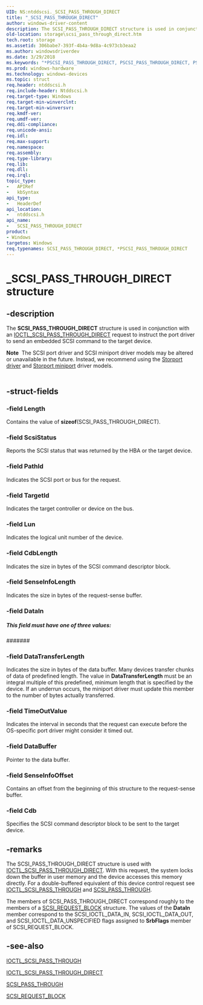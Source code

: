 ```yaml
---
UID: NS:ntddscsi._SCSI_PASS_THROUGH_DIRECT
title: "_SCSI_PASS_THROUGH_DIRECT"
author: windows-driver-content
description: The SCSI_PASS_THROUGH_DIRECT structure is used in conjunction with an IOCTL_SCSI_PASS_THROUGH_DIRECT request to instruct the port driver to send an embedded SCSI command to the target device.
old-location: storage\scsi_pass_through_direct.htm
tech.root: storage
ms.assetid: 306babe7-393f-4b4a-9d8a-4c973cb3eaa2
ms.author: windowsdriverdev
ms.date: 3/29/2018
ms.keywords: "*PSCSI_PASS_THROUGH_DIRECT, PSCSI_PASS_THROUGH_DIRECT, PSCSI_PASS_THROUGH_DIRECT structure pointer [Storage Devices], SCSI_PASS_THROUGH_DIRECT, SCSI_PASS_THROUGH_DIRECT structure [Storage Devices], _SCSI_PASS_THROUGH_DIRECT, ntddscsi/PSCSI_PASS_THROUGH_DIRECT, ntddscsi/SCSI_PASS_THROUGH_DIRECT, storage.scsi_pass_through_direct, structs-scsibus_64c46eef-e5bc-4e81-a479-2bdbd93605e7.xml"
ms.prod: windows-hardware
ms.technology: windows-devices
ms.topic: struct
req.header: ntddscsi.h
req.include-header: Ntddscsi.h
req.target-type: Windows
req.target-min-winverclnt: 
req.target-min-winversvr: 
req.kmdf-ver: 
req.umdf-ver: 
req.ddi-compliance: 
req.unicode-ansi: 
req.idl: 
req.max-support: 
req.namespace: 
req.assembly: 
req.type-library: 
req.lib: 
req.dll: 
req.irql: 
topic_type:
-	APIRef
-	kbSyntax
api_type:
-	HeaderDef
api_location:
-	ntddscsi.h
api_name:
-	SCSI_PASS_THROUGH_DIRECT
product:
- Windows
targetos: Windows
req.typenames: SCSI_PASS_THROUGH_DIRECT, *PSCSI_PASS_THROUGH_DIRECT
---
```


# _SCSI_PASS_THROUGH_DIRECT structure


## -description


The <b>SCSI_PASS_THROUGH_DIRECT</b> structure is used in conjunction with an <a href="https://msdn.microsoft.com/library/windows/hardware/ff560521">IOCTL_SCSI_PASS_THROUGH_DIRECT</a> request to instruct the port driver to send an embedded SCSI command to the target device. 
<div class="alert"><b>Note</b>  The SCSI port driver and SCSI miniport driver models may be altered or unavailable in the future. Instead, we recommend using the <a href="https://msdn.microsoft.com/en-us/windows/hardware/drivers/storage/storport-driver">Storport driver</a> and <a href="https://msdn.microsoft.com/en-us/windows/hardware/drivers/storage/storport-miniport-drivers">Storport miniport</a> driver models.</div><div> </div>

## -struct-fields




### -field Length

Contains the value of <b>sizeof</b>(SCSI_PASS_THROUGH_DIRECT).  


### -field ScsiStatus

Reports the SCSI status that was returned by the HBA or the target device. 


### -field PathId

Indicates the SCSI port or bus for the request. 


### -field TargetId

Indicates the target controller or device on the bus.  


### -field Lun

Indicates the logical unit number of the device. 


### -field CdbLength

Indicates the size in bytes of the SCSI command descriptor block. 


### -field SenseInfoLength

Indicates the size in bytes of the request-sense buffer. 


### -field DataIn



#####  This field must have one of three values:



####### 


### -field DataTransferLength

Indicates the size in bytes of the data buffer. Many devices transfer chunks of data of predefined length. The value in <b>DataTransferLength</b> must be an integral multiple of this predefined, minimum length that is specified by the device. If an underrun occurs, the miniport driver must update this member to the number of bytes actually transferred.


### -field TimeOutValue

Indicates the interval in seconds that the request can execute before the OS-specific port driver might consider it timed out.


### -field DataBuffer

Pointer to the data buffer. 


### -field SenseInfoOffset

Contains an offset from the beginning of this structure to the request-sense buffer. 


### -field Cdb

Specifies the SCSI command descriptor block to be sent to the target device. 


## -remarks



The SCSI_PASS_THROUGH_DIRECT structure is used with <a href="https://msdn.microsoft.com/library/windows/hardware/ff560521">IOCTL_SCSI_PASS_THROUGH_DIRECT</a>. With this request, the system locks down the buffer in user memory and the device accesses this memory directly. For a double-buffered equivalent of this device control request see <a href="https://msdn.microsoft.com/library/windows/hardware/ff560519">IOCTL_SCSI_PASS_THROUGH</a> and <a href="https://msdn.microsoft.com/library/windows/hardware/ff565345">SCSI_PASS_THROUGH</a>.

The members of SCSI_PASS_THROUGH_DIRECT correspond roughly to the members of a <a href="https://msdn.microsoft.com/library/windows/hardware/ff565393">SCSI_REQUEST_BLOCK</a> structure. The values of the <b>DataIn</b> member correspond to the SCSI_IOCTL_DATA_IN, SCSI_IOCTL_DATA_OUT, and SCSI_IOCTL_DATA_UNSPECIFIED flags assigned to <b>SrbFlags</b> member of SCSI_REQUEST_BLOCK. 




## -see-also




<a href="https://msdn.microsoft.com/library/windows/hardware/ff560519">IOCTL_SCSI_PASS_THROUGH</a>



<a href="https://msdn.microsoft.com/library/windows/hardware/ff560521">IOCTL_SCSI_PASS_THROUGH_DIRECT</a>



<a href="https://msdn.microsoft.com/library/windows/hardware/ff565345">SCSI_PASS_THROUGH</a>



<a href="https://msdn.microsoft.com/library/windows/hardware/ff565393">SCSI_REQUEST_BLOCK</a>
 

 

